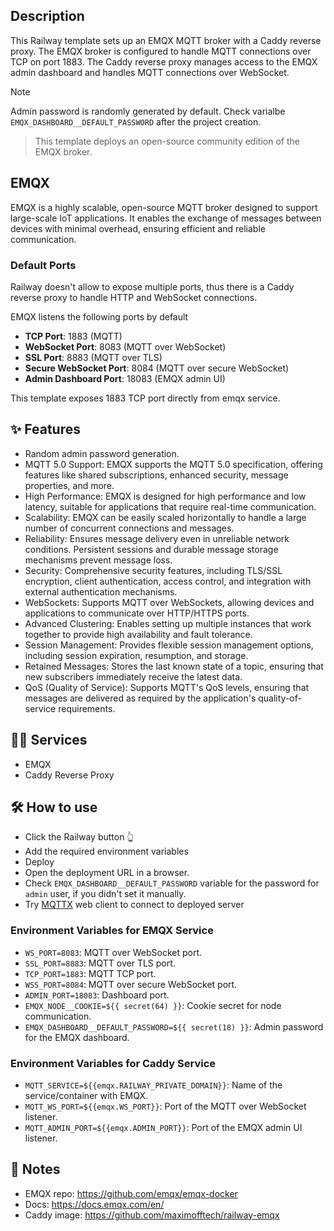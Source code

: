 ## Description

This Railway template sets up an EMQX MQTT broker with a Caddy reverse proxy. The EMQX broker is configured to handle MQTT connections over TCP on port 1883. The Caddy reverse proxy manages access to the EMQX admin dashboard and handles MQTT connections over WebSocket.

> [!NOTE]  
> Admin password is randomly generated by default. Check varialbe `EMQX_DASHBOARD__DEFAULT_PASSWORD` after the project creation.

> This template deploys an open-source community edition of the EMQX broker.

## EMQX

EMQX is a highly scalable, open-source MQTT broker designed to support large-scale IoT applications. It enables the exchange of messages between devices with minimal overhead, ensuring efficient and reliable communication.

### Default Ports

Railway doesn't allow to expose multiple ports, thus there is a Caddy reverse proxy to handle HTTP and WebSocket connections.

EMQX listens the following ports by default

- **TCP Port**: 1883 (MQTT)
- **WebSocket Port**: 8083 (MQTT over WebSocket)
- **SSL Port**: 8883 (MQTT over TLS)
- **Secure WebSocket Port**: 8084 (MQTT over secure WebSocket)
- **Admin Dashboard Port**: 18083 (EMQX admin UI)

This template exposes 1883 TCP port directly from emqx service.

## ✨ Features

- Random admin password generation.
- MQTT 5.0 Support: EMQX supports the MQTT 5.0 specification, offering features like shared subscriptions, enhanced security, message properties, and more.
- High Performance: EMQX is designed for high performance and low latency, suitable for applications that require real-time communication.
- Scalability: EMQX can be easily scaled horizontally to handle a large number of concurrent connections and messages.
- Reliability: Ensures message delivery even in unreliable network conditions. Persistent sessions and durable message storage mechanisms prevent message loss.
- Security: Comprehensive security features, including TLS/SSL encryption, client authentication, access control, and integration with external authentication mechanisms.
- WebSockets: Supports MQTT over WebSockets, allowing devices and applications to communicate over HTTP/HTTPS ports.
- Advanced Clustering: Enables setting up multiple instances that work together to provide high availability and fault tolerance.
- Session Management: Provides flexible session management options, including session expiration, resumption, and storage.
- Retained Messages: Stores the last known state of a topic, ensuring that new subscribers immediately receive the latest data.
- QoS (Quality of Service): Supports MQTT's QoS levels, ensuring that messages are delivered as required by the application's quality-of-service requirements.

## 💁‍♀️ Services

- EMQX
- Caddy Reverse Proxy

## 🛠  How to use

- Click the Railway button 👆
- Add the required environment variables
- Deploy
- Open the deployment URL in a browser.
- Check `EMQX_DASHBOARD__DEFAULT_PASSWORD` variable for the password for `admin` user, if you didn't set it manually.
- Try [MQTTX](https://mqttx.app/web-client) web client to connect to deployed server

### Environment Variables for EMQX Service

- `WS_PORT=8083`: MQTT over WebSocket port.
- `SSL_PORT=8883`: MQTT over TLS port.
- `TCP_PORT=1883`: MQTT TCP port.
- `WSS_PORT=8084`: MQTT over secure WebSocket port.
- `ADMIN_PORT=18083`: Dashboard port.
- `EMQX_NODE__COOKIE=${{ secret(64) }}`: Cookie secret for node communication.
- `EMQX_DASHBOARD__DEFAULT_PASSWORD=${{ secret(18) }}`: Admin password for the EMQX dashboard.

### Environment Variables for Caddy Service

- `MQTT_SERVICE=${{emqx.RAILWAY_PRIVATE_DOMAIN}}`: Name of the service/container with EMQX.
- `MQTT_WS_PORT=${{emqx.WS_PORT}}`: Port of the MQTT over WebSocket listener.
- `MQTT_ADMIN_PORT=${{emqx.ADMIN_PORT}}`: Port of the EMQX admin UI listener.

## 📝 Notes

- EMQX repo: https://github.com/emqx/emqx-docker
- Docs: https://docs.emqx.com/en/
- Caddy image: https://github.com/maximofftech/railway-emqx
